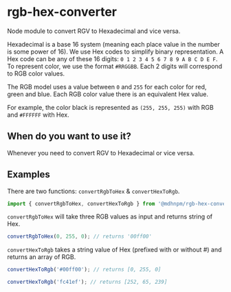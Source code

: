 # rgb-hex-converter

Node module to convert RGV to Hexadecimal and vice versa.

Hexadecimal is a base 16 system (meaning each place value in the number is some power of 16). We use Hex codes to simplify binary representation. A Hex code can be any of these 16 digits: `0 1 2 3 4 5 6 7 8 9 A B C D E F`. To represent color, we use the format `#RRGGBB`. Each 2 digits will correspond to RGB color values.

The RGB model uses a value between `0` and `255` for each color for red, green and blue. Each RGB color value there is an equivalent Hex value.

For example, the color black is represented as `(255, 255, 255)` with RGB and `#FFFFFF` with Hex.

## When do you want to use it?

Whenever you need to convert RGV to Hexadecimal or vice versa.
## Examples

There are two functions: `convertRgbToHex` & `convertHexToRgb`.

```js
import { convertRgbToHex, convertHexToRgb } from '@mdhnpm/rgb-hex-converter';

```

`convertRgbToHex` will take three RGB values as input and returns string of Hex.

```js
convertRgbToHex(0, 255, 0); // returns '00ff00'
```

`convertHexToRgb` takes a string value of Hex (prefixed with or without #) and returns an array of RGB.

```js
convertHexToRgb('#00ff00'); // returns [0, 255, 0]

convertHexToRgb('fc41ef'); // returns [252, 65, 239]
```
